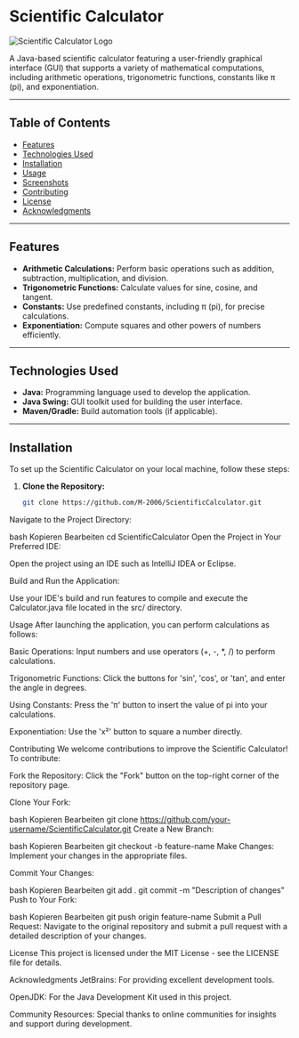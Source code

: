 # Scientific Calculator

![Scientific Calculator Logo](path/to/logo.png)

A Java-based scientific calculator featuring a user-friendly graphical interface (GUI) that supports a variety of mathematical computations, including arithmetic operations, trigonometric functions, constants like π (pi), and exponentiation.

---

## Table of Contents

- [Features](#features)
- [Technologies Used](#technologies-used)
- [Installation](#installation)
- [Usage](#usage)
- [Screenshots](#screenshots)
- [Contributing](#contributing)
- [License](#license)
- [Acknowledgments](#acknowledgments)

---

## Features

- **Arithmetic Calculations:** Perform basic operations such as addition, subtraction, multiplication, and division.
- **Trigonometric Functions:** Calculate values for sine, cosine, and tangent.
- **Constants:** Use predefined constants, including π (pi), for precise calculations.
- **Exponentiation:** Compute squares and other powers of numbers efficiently.

---

## Technologies Used

- **Java:** Programming language used to develop the application.
- **Java Swing:** GUI toolkit used for building the user interface.
- **Maven/Gradle:** Build automation tools (if applicable).

---

## Installation

To set up the Scientific Calculator on your local machine, follow these steps:

1. **Clone the Repository:**

   ```bash
   git clone https://github.com/M-2006/ScientificCalculator.git
Navigate to the Project Directory:

bash
Kopieren
Bearbeiten
cd ScientificCalculator
Open the Project in Your Preferred IDE:

Open the project using an IDE such as IntelliJ IDEA or Eclipse.

Build and Run the Application:

Use your IDE's build and run features to compile and execute the Calculator.java file located in the src/ directory.

Usage
After launching the application, you can perform calculations as follows:

Basic Operations: Input numbers and use operators (+, -, *, /) to perform calculations.

Trigonometric Functions: Click the buttons for 'sin', 'cos', or 'tan', and enter the angle in degrees.

Using Constants: Press the 'π' button to insert the value of pi into your calculations.

Exponentiation: Use the 'x²' button to square a number directly.

Contributing
We welcome contributions to improve the Scientific Calculator! To contribute:

Fork the Repository: Click the "Fork" button on the top-right corner of the repository page.

Clone Your Fork:

bash
Kopieren
Bearbeiten
git clone https://github.com/your-username/ScientificCalculator.git
Create a New Branch:

bash
Kopieren
Bearbeiten
git checkout -b feature-name
Make Changes: Implement your changes in the appropriate files.

Commit Your Changes:

bash
Kopieren
Bearbeiten
git add .
git commit -m "Description of changes"
Push to Your Fork:

bash
Kopieren
Bearbeiten
git push origin feature-name
Submit a Pull Request: Navigate to the original repository and submit a pull request with a detailed description of your changes.

License
This project is licensed under the MIT License - see the LICENSE file for details.

Acknowledgments
JetBrains: For providing excellent development tools.

OpenJDK: For the Java Development Kit used in this project.

Community Resources: Special thanks to online communities for insights and support during development.

